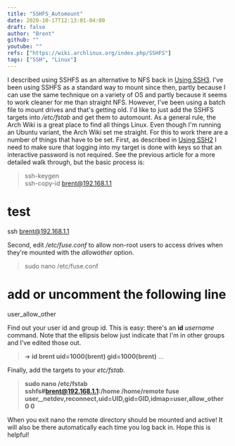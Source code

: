 ```yaml
---
title: "SSHFS_Automount"
date: 2020-10-17T12:13:01-04:00
draft: false
author: "Brent"
github: ""
youtube: ""
refs: ["https://wiki.archlinux.org/index.php/SSHFS"]
tags: ["SSH", "Linux"]
---
```


I described using SSHFS as an alternative to NFS back in [Using SSH3](/using_ssh3). I've been using SSHFS as a standard way to mount since then, partly because I can use the same technique on a variety of OS and partly because it seems to work cleaner for me than straight NFS. However, I've been using a batch file to mount drives and that's getting old. I'd like to just add the SSHFS targets into _/etc/fstab_ and get them to automount.
As a general rule, the Arch Wiki is a great place to find all things Linux. Even though I'm running an Ubuntu variant, the Arch Wiki set me straight. For this to work there are a number of things that have to be set.
First, as described in [Using SSH2](using_ssh2) I need to make sure that logging into my target is done with keys so that an interactive password is not required. See the previous article for a more detailed walk through, but the basic process is:

> ssh-keygen  
> ssh-copy-id brent@192.168.1.1

# test

ssh brent@192.168.1.1

Second, edit _/etc/fuse.conf_ to allow non-root users to access drives when they're mounted with the _allowother_ option.

> sudo nano /etc/fuse.conf

# add or uncomment the following line

user_allow_other

Find out your user id and group id. This is easy: there's an **id** _username_ command. Note that the ellipsis below just indicate that I'm in other groups and I've edited those out.

> ➜ **id brent
> uid=1000(brent) gid=1000(brent)** ...

Finally, add the targets to your _etc/fstab_.

> **sudo nano /etc/fstab  
> sshfs#brent@192.168.1.1:/home /home/remote fuse user,\_netdev,reconnect,uid=UID,gid=GID,idmap=user,allow_other 0 0**

When you exit nano the remote directory should be mounted and active! It will also be there automatically each time you log back in. Hope this is helpful!
